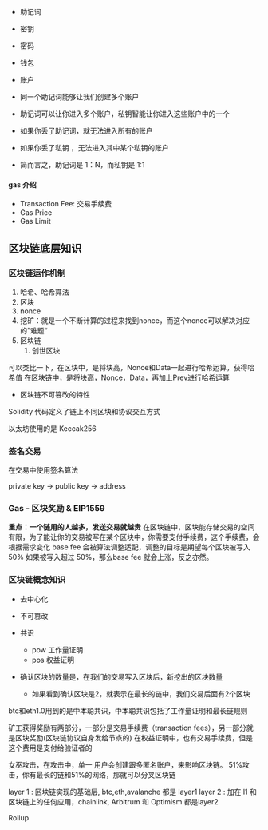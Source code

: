 
- 助记词
- 密钥
- 密码

- 钱包
- 账户

- 同一个助记词能够让我们创建多个账户
- 助记词可以让你进入多个账户，私钥智能让你进入这些账户中的一个
- 如果你丢了助记词，就无法进入所有的账户
- 如果你丢了私钥 ，无法进入其中某个私钥的账户
- 简而言之，助记词是 1：N，而私钥是 1:1


#### gas 介绍
- Transaction Fee: 交易手续费
- Gas Price
- Gas Limit

## 区块链底层知识

### 区块链运作机制
1. 哈希、哈希算法
2. 区块
3. nonce
4. 挖矿：就是一个不断计算的过程来找到nonce，而这个nonce可以解决对应的”难题“
5. 区块链
   1. 创世区块

可以类比一下，在区块中，是将块高，Nonce和Data一起进行哈希运算，获得哈希值
在区块链中，是将块高，Nonce，Data，再加上Prev进行哈希运算

- 区块链不可篡改的特性

Solidity 代码定义了链上不同区块和协议交互方式

以太坊使用的是 Keccak256


### 签名交易
在交易中使用签名算法

private key -> public key -> address

### Gas - 区块奖励 & EIP1559
**重点：一个链用的人越多，发送交易就越贵**
在区块链中，区块能存储交易的空间有限，为了能让你的交易被写在某个区块中，你需要支付手续费，这个手续费，会根据需求变化
base fee 会被算法调整适配，调整的目标是期望每个区块被写入 50%
如果被写入超过 50%，那么base fee 就会上涨，反之亦然。


### 区块链概念知识
- 去中心化
- 不可篡改

- 共识
  - pow 工作量证明
  - pos 权益证明   

- 确认区块的数量是，在我们的交易写入区块后，新挖出的区块数量
  - 如果看到确认区块是2，就表示在最长的链中，我们交易后面有2个区块

btc和eth1.0用到的是中本聪共识，中本聪共识包括了工作量证明和最长链规则

矿工获得奖励有两部分，一部分是交易手续费（transaction fees），另一部分就是区块奖励(区块链协议自身发给节点的)
在权益证明中，也有交易手续费，但是这个费用是支付给验证者的

女巫攻击，在攻击中，单一 用户会创建跟多匿名账户，来影响区块链。
51%攻击，你有最长的链和51%的网络，那就可以分叉区块链

layer 1 : 区块链实现的基础层, btc,eth,avalanche 都是 layer1 
layer 2 : 加在 l1 和 区块链上的任何应用，chainlink, Arbitrum 和 Optimism 都是layer2

Rollup 